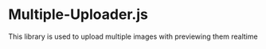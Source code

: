 # Multiple-Uploader.js
This library is used to upload multiple images with previewing them realtime
